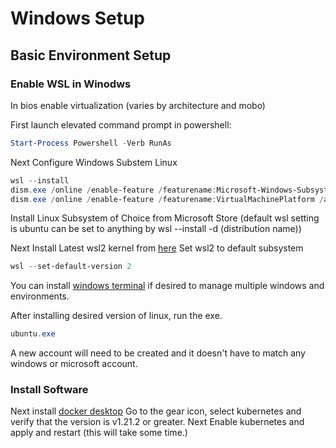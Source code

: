 # Windows Setup
## Basic Environment Setup
### Enable WSL in Winodws

In bios enable virtualization (varies by architecture and mobo)

First launch elevated command prompt in powershell:
```powershell
Start-Process Powershell -Verb RunAs
```
Next Configure Windows Substem Linux 
```powershell
wsl --install
dism.exe /online /enable-feature /featurename:Microsoft-Windows-Subsystem-Linux /all /norestart
dism.exe /online /enable-feature /featurename:VirtualMachinePlatform /all /norestart
```
Install Linux Subsystem of Choice from Microsoft Store (default wsl setting is ubuntu can be set to anything by wsl --install -d (distribution name))

Next Install Latest wsl2 kernel from [here](https://wslstorestorage.blob.core.windows.net/wslblob/wsl_update_x64.msi)
Set wsl2 to default subsystem
```powershell
wsl --set-default-version 2
```

You can install [windows terminal](https://www.microsoft.com/en-us/p/windows-terminal/9n0dx20hk701?rtc=1&activetab=pivot:overviewtab) if desired to manage multiple windows and environments.

After installing desired version of linux, run the exe.
```powershell 
ubuntu.exe
```
A new account will need to be created and it doesn't have to match any windows or microsoft account.

### Install Software
Next install [docker desktop](https://www.docker.com/products/docker-desktop)
Go to the gear icon, select kubernetes and verify that the version is v1.21.2 or greater.
Next Enable kubernetes and apply and restart (this will take some time.)